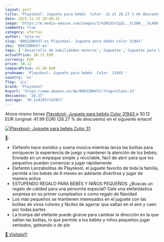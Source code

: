 ```yaml
---
layout: post
title: 'Playskool- Juguete para bebés  Color  31 al 28.27 % de descuento'
date: 2021-11-25 20:49:15
image: 'https://m.media-amazon.com/images/I/41Mib3cCgIL._SL500_._SL400_.jpg'
comments: true
category: ofertas
author: 'tole.es'
slug: 'B083ZNHV57-es Playskool- Juguete para bebés Color 31943'
sku: 'B083ZNHV57-es'
tags: [ 'Desarrollo de habilidades motoras','Juguetes','Juguetes para Bebés y primera infancia','Juguetes para apilar y encajar','Juguetes y juegos','bebés','playskool', ]
actualPrice: 30.12 EUR
currency: EUR
price: 30.12
comparePrice: 41.99 EUR
prodname: 'Playskool- Juguete para bebés  Color  31943 '
country: 'es'
flag: '🇪🇸'
brand: 'Playskool'
buyurl: 'https://www.amazon.es/dp/B083ZNHV57/?tag=tolees-21'
descuento: '28.27'
average: '30.1242857142857'
---
```


Ahora mismo tienes [Playskool- Juguete para bebés  Color  31943 ](https://www.amazon.es/dp/B083ZNHV57/?tag=tolees-21) a 30.12 EUR (original: 41.99 EUR) (28.27 %  de descuento) en el siguiente enlace!

[![Playskool- Juguete para bebés  Color  31](https://m.media-amazon.com/images/I/41Mib3cCgIL._SL500_._SL400_.jpg)](https://www.amazon.es/dp/B083ZNHV57/?tag=tolees-21)

🔎:

- Elefantín hace sonidos y suena música mientras lanza las bolitas para enriquecer la experiencia de juego y mantener la atención de los bebés; Enviado en un empaque simple y reciclable, fácil de abrir para que los pequeños puedan comenzar a jugar rápidamente
- Elefantín Lanzabolitas de Playskool, el juguete favorito de toda la familia, permite a los bebés de 9 meses en adelante divertirse y jugar de manera activa
- ESTUPENDO REGALO PARA BEBÉS Y NIÑOS PEQUEÑOS: ¿Buscas un regalo de calidad para una personita especial? Dale una elefantástica sorpresa en su primer cumpleaños o como regalo de Navidad
- Los más pequeños se mantienen interesados en el juguete con las bolitas de vivos colores y fáciles de agarrar que saltan en el aire y caen por todas partes
- La trompa del elefante puede girarse para cambiar la dirección en la que saltan las bolitas, lo que permite a los bebés y niños pequeños jugar sentados, gateando o de pie

[🛒 Visítala!!!](https://www.amazon.es/dp/B083ZNHV57/?tag=tolees-21)
